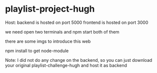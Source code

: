 # playlist-project-hugh

Host:
	backend is hosted on port 5000
	frontend is hosted on port 3000

we need open two terminals and npm start both of them

there are some imgs to introduce this web

npm install   to get node-module


Note:
I did not do any change on the backend,
so you can just download your original playlist-challenge-hugh and host it as backend